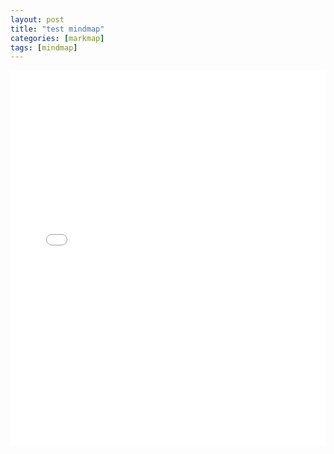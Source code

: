 ```yaml
---
layout: post
title: "test mindmap"
categories: [markmap]
tags: [mindmap]
---
```


<iframe src="/{{ site.baseurl }}/assets/markmaps/test-mindmap.html" width="100%%" height="600" style="border: none;"></iframe>
